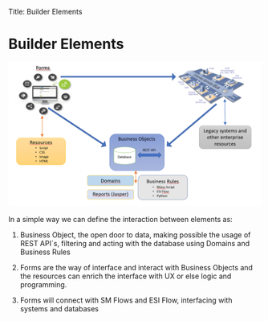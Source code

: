Title: Builder Elements

# Builder Elements

![Builder Elements][1]

In a simple way we can define the interaction between elements as: 

1. Business Object, the open door to data, making possible the usage of REST API´s, filtering and acting with the database using Domains and Business Rules 

2. Forms are the way of interface and interact with Business Objects and the resources can enrich the interface with UX or else logic and programming. 

3. Forms will connect with SM Flows and ESI Flow, interfacing with systems and databases

[1]:images/builder-elements.png
